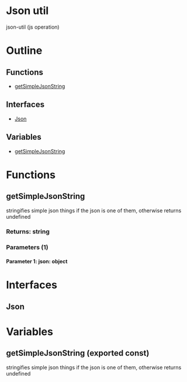 # Json util

json-util (js operation)



# Outline

## Functions

- [getSimpleJsonString](#getSimpleJsonString)

## Interfaces

- [Json](#json)

## Variables

- [getSimpleJsonString](#getsimplejsonstring)



# Functions

## getSimpleJsonString

stringifies simple json things if the json is one of them, otherwise returns undefined


### Returns: string

### Parameters (1)

#### Parameter 1: json: object

# Interfaces

## Json

# Variables

## getSimpleJsonString (exported const)

stringifies simple json things if the json is one of them, otherwise returns undefined

